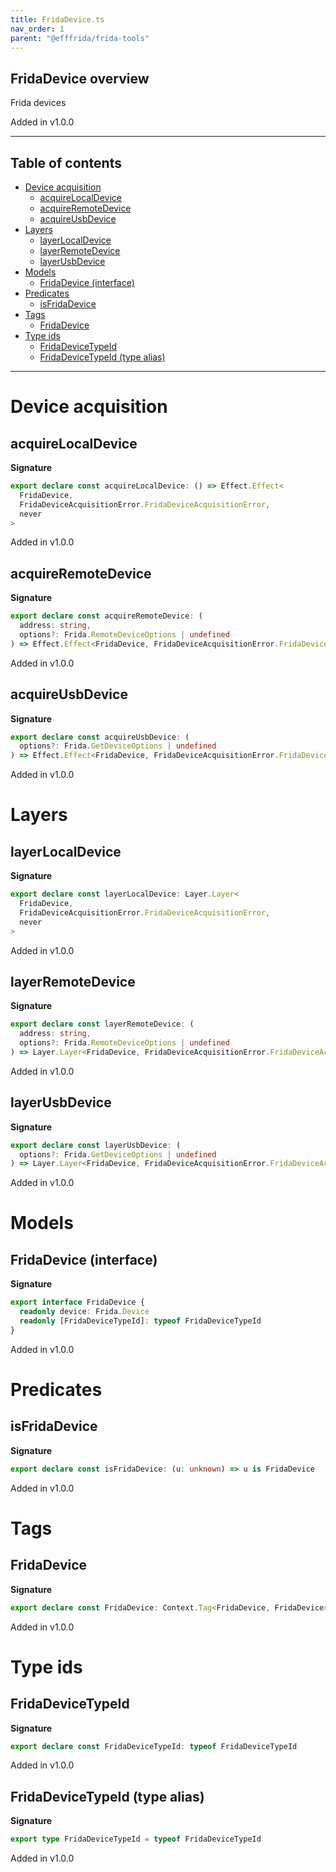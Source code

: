 ```yaml
---
title: FridaDevice.ts
nav_order: 1
parent: "@efffrida/frida-tools"
---
```


## FridaDevice overview

Frida devices

Added in v1.0.0

---

<h2 class="text-delta">Table of contents</h2>

- [Device acquisition](#device-acquisition)
  - [acquireLocalDevice](#acquirelocaldevice)
  - [acquireRemoteDevice](#acquireremotedevice)
  - [acquireUsbDevice](#acquireusbdevice)
- [Layers](#layers)
  - [layerLocalDevice](#layerlocaldevice)
  - [layerRemoteDevice](#layerremotedevice)
  - [layerUsbDevice](#layerusbdevice)
- [Models](#models)
  - [FridaDevice (interface)](#fridadevice-interface)
- [Predicates](#predicates)
  - [isFridaDevice](#isfridadevice)
- [Tags](#tags)
  - [FridaDevice](#fridadevice)
- [Type ids](#type-ids)
  - [FridaDeviceTypeId](#fridadevicetypeid)
  - [FridaDeviceTypeId (type alias)](#fridadevicetypeid-type-alias)

---

# Device acquisition

## acquireLocalDevice

**Signature**

```ts
export declare const acquireLocalDevice: () => Effect.Effect<
  FridaDevice,
  FridaDeviceAcquisitionError.FridaDeviceAcquisitionError,
  never
>
```

Added in v1.0.0

## acquireRemoteDevice

**Signature**

```ts
export declare const acquireRemoteDevice: (
  address: string,
  options?: Frida.RemoteDeviceOptions | undefined
) => Effect.Effect<FridaDevice, FridaDeviceAcquisitionError.FridaDeviceAcquisitionError, never>
```

Added in v1.0.0

## acquireUsbDevice

**Signature**

```ts
export declare const acquireUsbDevice: (
  options?: Frida.GetDeviceOptions | undefined
) => Effect.Effect<FridaDevice, FridaDeviceAcquisitionError.FridaDeviceAcquisitionError, never>
```

Added in v1.0.0

# Layers

## layerLocalDevice

**Signature**

```ts
export declare const layerLocalDevice: Layer.Layer<
  FridaDevice,
  FridaDeviceAcquisitionError.FridaDeviceAcquisitionError,
  never
>
```

Added in v1.0.0

## layerRemoteDevice

**Signature**

```ts
export declare const layerRemoteDevice: (
  address: string,
  options?: Frida.RemoteDeviceOptions | undefined
) => Layer.Layer<FridaDevice, FridaDeviceAcquisitionError.FridaDeviceAcquisitionError, never>
```

Added in v1.0.0

## layerUsbDevice

**Signature**

```ts
export declare const layerUsbDevice: (
  options?: Frida.GetDeviceOptions | undefined
) => Layer.Layer<FridaDevice, FridaDeviceAcquisitionError.FridaDeviceAcquisitionError, never>
```

Added in v1.0.0

# Models

## FridaDevice (interface)

**Signature**

```ts
export interface FridaDevice {
  readonly device: Frida.Device
  readonly [FridaDeviceTypeId]: typeof FridaDeviceTypeId
}
```

Added in v1.0.0

# Predicates

## isFridaDevice

**Signature**

```ts
export declare const isFridaDevice: (u: unknown) => u is FridaDevice
```

Added in v1.0.0

# Tags

## FridaDevice

**Signature**

```ts
export declare const FridaDevice: Context.Tag<FridaDevice, FridaDevice>
```

Added in v1.0.0

# Type ids

## FridaDeviceTypeId

**Signature**

```ts
export declare const FridaDeviceTypeId: typeof FridaDeviceTypeId
```

Added in v1.0.0

## FridaDeviceTypeId (type alias)

**Signature**

```ts
export type FridaDeviceTypeId = typeof FridaDeviceTypeId
```

Added in v1.0.0
